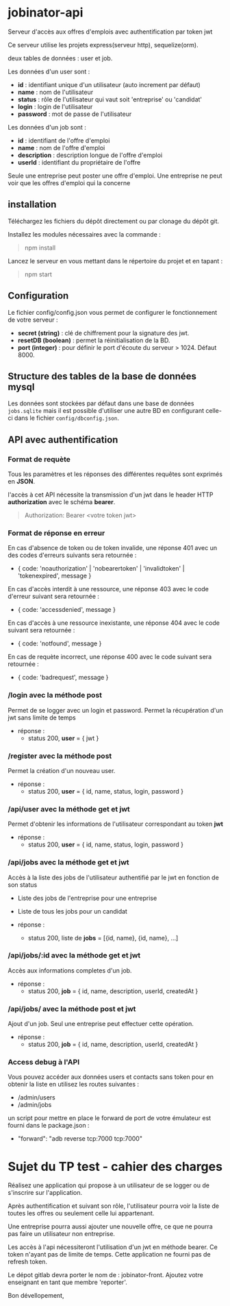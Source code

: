 # jobinator-api
Serveur d'accès aux offres d'emplois avec authentification par token jwt

Ce serveur utilise les projets express(serveur http), sequelize(orm).

deux tables de données : user et job.

Les données d'un user sont :
* **id** : identifiant unique d'un utilisateur (auto increment par défaut)
* **name** : nom de l'utilisateur
* **status** : rôle de l'utilisateur qui vaut soit 'entreprise' ou 'candidat'
* **login** : login de l'utilisateur
* **password** : mot de passe de l'utilisateur

Les données d'un job sont :
* **id** : identifiant de l'offre d'emploi
* **name** : nom de l'offre d'emploi
* **description** : description longue de l'offre d'emploi
* **userId** : identifiant du propriétaire de l'offre

Seule une entreprise peut poster une offre d'emploi.
Une entreprise ne peut voir que les offres d'emploi qui la concerne

## installation

Téléchargez les fichiers du dépôt directement ou par clonage du dépôt git.

Installez les modules nécessaires avec la commande :
> npm install

Lancez le serveur en vous mettant dans le répertoire du projet et en tapant :
> npm start

## Configuration

Le fichier config/config.json vous permet de configurer le fonctionnement de votre serveur :
 
* **secret (string)** : clé de chiffrement pour la signature des jwt.
* **resetDB (boolean)** : permet la réinitialisation de la BD.
* **port (integer)** : pour définir le port d'écoute du serveur > 1024. Défaut 8000.

## Structure des tables de la base de données mysql

Les données sont stockées par défaut dans une base de données `jobs.sqlite` mais il est possible d'utiliser une autre BD en configurant celle-ci dans le fichier `config/dbconfig.json`.

## API avec authentification

### Format de requète

Tous les paramètres et les réponses des différentes requêtes sont exprimés en **JSON**.

l'accès à cet API nécessite la transmission d'un jwt dans le header HTTP **authorization** avec le schéma **bearer**.
> Authorization: Bearer \<votre token jwt>

### Format de réponse en erreur

En cas d'absence de token ou de token invalide, une réponse 401 avec un des codes d'erreurs suivants sera retournée :
* { code: 'noauthorization' | 'nobearertoken' | 'invalidtoken' | 'tokenexpired', message }

En cas d'accès interdit à une ressource, une réponse 403 avec le code d'erreur suivant sera retournée :
* { code: 'accessdenied', message }

En cas d'accès à une ressource inexistante, une réponse 404 avec le code suivant sera retournée :
* { code: 'notfound', message }

En cas de requète incorrect, une réponse 400 avec le code suivant sera retournée :
* { code: 'badrequest', message }

### /login avec la méthode post

Permet de se logger avec un login et password. Permet la récupération d'un jwt sans limite de temps
* réponse : 
    * status 200, **user** = { jwt }

### /register avec la méthode post

Permet la création d'un nouveau user.
* réponse : 
    * status 200, **user** = { id, name, status, login, password }

### /api/user avec la méthode get et jwt

Permet d'obtenir les informations de l'utilisateur correspondant au token **jwt**
* réponse : 
    * status 200, **user** = { id, name, status, login, password }


### /api/jobs avec la méthode get et jwt

Accès à la liste des jobs de l'utilisateur authentifié par le jwt en fonction de son status

* Liste des jobs de l'entreprise pour une entreprise
* Liste de tous les jobs pour un candidat


* réponse :
    * status 200, liste de **jobs** = [{id, name}, {id, name}, ...]

### /api/jobs/:id avec la méthode get et jwt

Accès aux informations completes d'un job.
* réponse :
    * status 200, **job** = { id, name, description, userId, createdAt }

### /api/jobs/ avec la méthode post et jwt

Ajout d'un job. Seul une entreprise peut effectuer cette opération.
* réponse :
    * status 200, **job** = { id, name, description, userId, createdAt }


### Access debug à l'API

Vous pouvez accéder aux données users et contacts sans token pour en obtenir la liste en utilisez les routes suivantes :

* /admin/users
* /admin/jobs

un script pour mettre en place le forward de port de votre émulateur est fourni dans le package.json :

* "forward": "adb reverse tcp:7000 tcp:7000"


# Sujet du TP test - cahier des charges

Réalisez une application qui propose à un utilisateur de se logger ou de s'inscrire sur l'application.

Après authentification et suivant son rôle, l'utilisateur pourra voir la liste de toutes les offres ou seulement celle lui appartenant.

Une entreprise pourra aussi ajouter une nouvelle offre, ce que ne pourra pas faire un utilisateur non entreprise.

Les accès à l'api nécessiteront l'utilisation d'un jwt en méthode bearer. Ce token n'ayant pas de limite de temps.
Cette application ne fourni pas de refresh token.

Le dépot gitlab devra porter le nom de : jobinator-front.
Ajoutez votre enseignant en tant que membre 'reporter'.

Bon dévellopement,